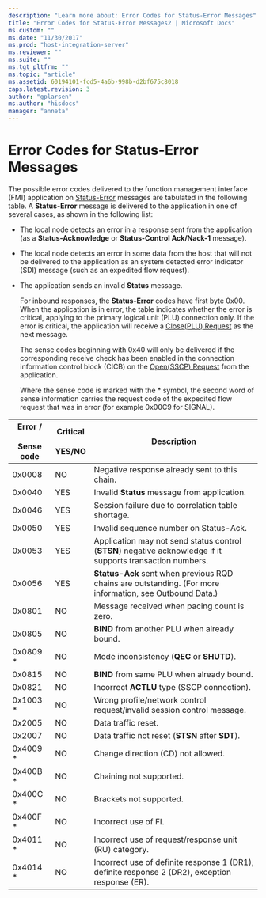 ```yaml
---
description: "Learn more about: Error Codes for Status-Error Messages"
title: "Error Codes for Status-Error Messages2 | Microsoft Docs"
ms.custom: ""
ms.date: "11/30/2017"
ms.prod: "host-integration-server"
ms.reviewer: ""
ms.suite: ""
ms.tgt_pltfrm: ""
ms.topic: "article"
ms.assetid: 60194101-fcd5-4a6b-998b-d2bf675c8018
caps.latest.revision: 3
author: "gplarsen"
ms.author: "hisdocs"
manager: "anneta"
---
```

# Error Codes for Status-Error Messages
The possible error codes delivered to the function management interface (FMI) application on [Status-Error](./status-error1.md) messages are tabulated in the following table. A **Status-Error** message is delivered to the application in one of several cases, as shown in the following list:  
  
- The local node detects an error in a response sent from the application (as a **Status-Acknowledge** or **Status-Control Ack/Nack-1** message).  
  
- The local node detects an error in some data from the host that will not be delivered to the application as an system detected error indicator (SDI) message (such as an expedited flow request).  
  
- The application sends an invalid **Status** message.  
  
  For inbound responses, the **Status-Error** codes have first byte 0x00. When the application is in error, the table indicates whether the error is critical, applying to the primary logical unit (PLU) connection only. If the error is critical, the application will receive a [Close(PLU) Request](./close-plu-request2.md) as the next message.  
  
  The sense codes beginning with 0x40 will only be delivered if the corresponding receive check has been enabled in the connection information control block (CICB) on the [Open(SSCP) Request](./open-sscp-request2.md) from the application.  
  
  Where the sense code is marked with the * symbol, the second word of sense information carries the request code of the expedited flow request that was in error (for example 0x00C9 for SIGNAL).  
  
|Error /<br /><br /> Sense code|Critical<br /><br /> YES/NO|Description|  
|-----------------------------|--------------------------|-----------------|  
|0x0008|NO|Negative response already sent to this chain.|  
|0x0040|YES|Invalid **Status** message from application.|  
|0x0046|YES|Session failure due to correlation table shortage.|  
|0x0050|YES|Invalid sequence number on Status-Ack.|  
|0x0053|YES|Application may not send status control (**STSN**) negative acknowledge if it supports transaction numbers.|  
|0x0056|YES|**Status-Ack** sent when previous RQD chains are outstanding. (For more information, see [Outbound Data](../core/outbound-data1.md).)|  
|0x0801|NO|Message received when pacing count is zero.|  
|0x0805|NO|**BIND** from another PLU when already bound.|  
|0x0809 *|NO|Mode inconsistency (**QEC** or **SHUTD**).|  
|0x0815|NO|**BIND** from same PLU when already bound.|  
|0x0821|NO|Incorrect **ACTLU** type (SSCP connection).|  
|0x1003 *|NO|Wrong profile/network control request/invalid session control message.|  
|0x2005|NO|Data traffic reset.|  
|0x2007|NO|Data traffic not reset (**STSN** after **SDT**).|  
|0x4009 *|NO|Change direction (CD) not allowed.|  
|0x400B *|NO|Chaining not supported.|  
|0x400C *|NO|Brackets not supported.|  
|0x400F *|NO|Incorrect use of FI.|  
|0x4011 *|NO|Incorrect use of request/response unit (RU) category.|  
|0x4014 *|NO|Incorrect use of definite response 1 (DR1), definite response 2 (DR2), exception response (ER).|
